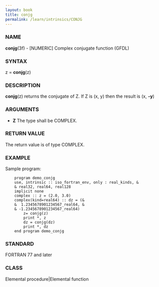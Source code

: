 ```yaml
---
layout: book
title: conjg
permalink: /learn/intrinsics/CONJG
---
```

### NAME

__conjg__(3f) - \[NUMERIC\] Complex conjugate function
(GFDL)

### SYNTAX

z = __conjg__(z)

### DESCRIPTION

__conjg__(z) returns the conjugate of Z. If Z is (x, y) then the result
is (x, __-y__)

### ARGUMENTS

  - __Z__
    The type shall be COMPLEX.

### RETURN VALUE

The return value is of type COMPLEX.

### EXAMPLE

Sample program:

```
    program demo_conjg
    use, intrinsic :: iso_fortran_env, only : real_kinds, &
    & real32, real64, real128
    implicit none
    complex :: z = (2.0, 3.0)
    complex(kind=real64) :: dz = (&
    &  1.2345678901234567_real64, &
    & -1.2345678901234567_real64)
        z= conjg(z)
        print *, z
        dz = conjg(dz)
        print *, dz
    end program demo_conjg
```

### STANDARD

FORTRAN 77 and later

### CLASS

Elemental procedure\|Elemental function
